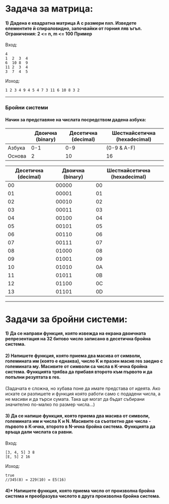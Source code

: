  # Задача за матрица:
#### 1) Дадена е квадратна матрица A с размери nxn. Изведете елементите й спираловидно, започвайки от горния ляв ъгъл. Ограничения: 2 <= n, m <= 100 Пример
Вход:
```
4
1  2  3  4
6  10 8  9
11 2  3  4
3  7  4  5
```
Изход:
```
1 2 3 4 9 4 5 4 7 3 11 6 10 8 3 2
```
--------
### Бройни системи
#### Начин за представяне на числата посредством дадена азбука:
|| Двоична (binary)  | Десетична (decimal) | Шестнайсетична (hexadecimal) |
| ------------- | ------------- | ------------- | ------------- |
| Aзбука  | 0-1  | 0-9 | (0-9 & A-F) |
| Основа  | 2 | 10 | 16 |


| Десетична (decimal)  | Двоична (binary) | Шестнайсетична (hexadecimal) |
| ------------- | ------------- | ------------- |
| 00 | 00000 | 00 |
| 01 | 00001 | 01 |
| 02 | 00010 | 02 |
| 03 | 00011 | 03 |
| 04 | 00100 | 04 |
| 05 | 00101 | 05 |
| 06 | 00110 | 06 |
| 07 | 00111 | 07 |
| 08 | 01000 | 08 |
| 09 | 01001 | 09 |
| 10 | 01010 | 0A |
| 11 | 01011 | 0B |
| 12 | 01100 | 0C |
| 13 | 01101 | 0D |

----------

# Задачи за бройни системи:

#### 1) Да се направи функция, която извежда на екрана двоичната репрезентация на 32 битово число записано в десетична бройна система. 
#### 2) Напишете функция, която приема два масива от символи, големината им (която е еднаква), число K и празен масив res заедно с големината му. Масивите от символи са числа в K-ична бройна система. Функцията трябва да прибавя второто към първото и да попълни резултата в res.
(Задачата е сложна, но хубава поне да имате представа от идеята. Ако искате си разпишете и функция която работи само с подадени числа, а не масиви и да търси сумата. Така ще могат да бъдат събирани значително по-малко по размер числа...)
#### 3) Да се напише функция, която приема два масива от символи, големината им и числа К и N. Масивите са съответно две числа - първото в К-ична, второто в N-ична бройна система. Функцията да връща дали числата са равни.
Вход:
```
[3, 4, 5] 3 8
[E, 5] 2 16
```
Изход:
```
true
//345(8) = 229(10) = E5(16)
```
#### 4)* Напишете функция, която приема число от произволна бройна система и преобразува числото в друга произволна бройна система.
